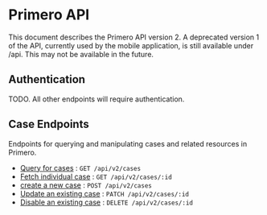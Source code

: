 # Primero API

This document describes the Primero API version 2. A deprecated version 1 of the API, currently used by the mobile application, is still available under /api. This may not be available in the future.  


## Authentication

TODO. All other endpoints will require authentication.


## Case Endpoints

Endpoints for querying and manipulating cases and related resources in Primero.

* [Query for cases](v2/docs/cases/get.md) : `GET /api/v2/cases`
* [Fetch individual case](v2/docs/cases/id/get.md) : `GET /api/v2/cases/:id`
* [create a new case](v2/docs/cases/post.md) : `POST /api/v2/cases`
* [Update an existing case](v2/docs/cases/id/patch.md) : `PATCH /api/v2/cases/:id`
* [Disable an existing case](v2/docs/cases/id/delete.md) : `DELETE /api/v2/cases/:id`
